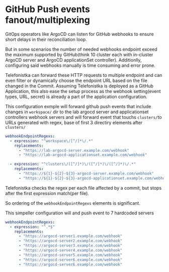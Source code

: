 # GitHub Push events fanout/multiplexing

GitOps operators like ArgoCD can listen for GitHub webhooks to ensure short delays in their reconciliation loop.

But in some scenarios the number of needed webhooks endpoint exceed the maximum supported by GitHub(think 10 cluster each with in-cluster ArgoCD server and ArgoCD applicationSet controller).
Additionlly, configuring said webhooks manually is time consuming and error prone.

Telefonistka can forward these HTTP requests to multiple endpoint and can even filter or dynamically choose the endpoint URL based on the file changed in the Commit.
Assuming Telefonistka is deployed as a GitHub Application, this also ease the setup process as the webhook setting(event types, URL, secret) is already a part of the application configuration.


This configuration exmple will forward github push events that include changes in `workspace/` dir to the lab argocd server and  applicationset controllers webhook servers and will forward event  that touchs `clusters/`to URLs generated with regex, base of first 3 directiry elements after `clusters/`


```yaml
webhookEndpointRegexs:
  - expression: "^workspace\/[^/]*\/.*"
    replacements:
      - "https://lab-argocd-server.example.com/webhook"
      - "https://lab-argocd-applicationset.example.com/webhook"

  - expression: "^clusters\/([^/]*)\/([^/]*)\/([^/]*)\/.*"
    replacements:
      - "https://${1}-${2}-${3}-argocd-server.example.com/webhook"
      - "https://${1}-${2}-${3}-argocd-applicationset.example.com/webhook"

```

Telefonistka checks the regex per each file affected by a commit, but stops after the first expression match(per file).

So ordering of the `webhookEndpointRegexs` elements is significant.


This simpeller configuration will and push event to 7 hardcoded servers

```yaml
webhookEndpointRegexs:
  - expression: "^.*$"
    replacements:
      - "https://argocd-server1.example.com/webhook"
      - "https://argocd-server2.example.com/webhook"
      - "https://argocd-server3.example.com/webhook"
      - "https://argocd-server4.example.com/webhook"
      - "https://argocd-server5.example.com/webhook"
      - "https://argocd-server6.example.com/webhook"
      - "https://argocd-server6.example.com/webhook"
```
